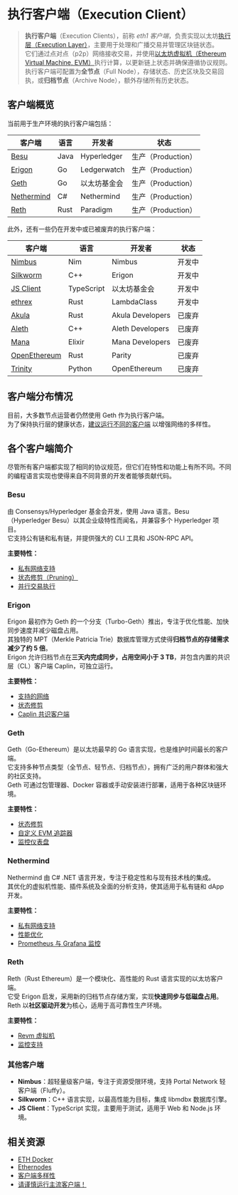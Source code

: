 # 执行客户端（Execution Client）

> **执行客户端**（Execution Clients），前称 *eth1 客户端*，负责实现以太坊[执行层（Execution Layer）](https://github.com/ethereum/execution-specs)，主要用于处理和广播交易并管理区块链状态。  
它们通过点对点（p2p）网络接收交易，并使用[以太坊虚拟机（Ethereum Virtual Machine, EVM）](https://ethereum.org/en/developers/docs/evm/)执行计算，以更新链上状态并确保遵循协议规则。  
执行客户端可配置为**全节点**（Full Node），存储状态、历史区块及交易回执，或**归档节点**（Archive Node），额外存储所有历史状态。  

## 客户端概览

当前用于生产环境的执行客户端包括：

| 客户端 | 语言 | 开发者 | 状态 |
|--------|------|--------|------|
| [Besu](https://github.com/hyperledger/besu) | Java | Hyperledger | 生产（Production） |
| [Erigon](https://github.com/ledgerwatch/erigon) | Go | Ledgerwatch | 生产（Production） |
| [Geth](https://github.com/ethereum/go-ethereum) | Go | 以太坊基金会 | 生产（Production） |
| [Nethermind](https://github.com/NethermindEth/nethermind) | C# | Nethermind | 生产（Production） |
| [Reth](https://github.com/paradigmxyz/reth) | Rust | Paradigm | 生产（Production） |

此外，还有一些仍在开发中或已被废弃的执行客户端：

| 客户端 | 语言 | 开发者 | 状态 |
|--------|------|--------|------|
| [Nimbus](https://github.com/status-im/nimbus-eth1) | Nim | Nimbus | 开发中 |
| [Silkworm](https://github.com/erigontech/silkworm) | C++ | Erigon | 开发中 |
| [JS Client](https://github.com/ethereumjs/ethereumjs-monorepo) | TypeScript | 以太坊基金会 | 开发中 |
| [ethrex](https://github.com/lambdaclass/ethrex) | Rust | LambdaClass | 开发中 |
| [Akula](https://github.com/akula-bft/akula) | Rust | Akula Developers | 已废弃 |
| [Aleth](https://github.com/ethereum/aleth) | C++ | Aleth Developers | 已废弃 |
| [Mana](https://github.com/mana-ethereum/mana) | Elixir | Mana Developers | 已废弃 |
| [OpenEthereum](https://github.com/openethereum/parity-ethereum) | Rust | Parity | 已废弃 |
| [Trinity](https://github.com/ethereum/trinity) | Python | OpenEthereum | 已废弃 |

## 客户端分布情况

目前，大多数节点运营者仍然使用 Geth 作为执行客户端。  
为了保持执行层的健康状态，[建议运行不同的客户端](https://clientdiversity.org/#why) 以增强网络的多样性。  

## 各个客户端简介

尽管所有客户端都实现了相同的协议规范，但它们在特性和功能上有所不同。不同的编程语言实现也使得来自不同背景的开发者能够贡献代码。  

### Besu

由 Consensys/Hyperledger 基金会开发，使用 Java 语言。Besu（Hyperledger Besu）以其企业级特性而闻名，并兼容多个 Hyperledger 项目。  
它支持公有链和私有链，并提供强大的 CLI 工具和 JSON-RPC API。  

**主要特性：**
- [私有网络支持](https://besu.hyperledger.org/private-networks/)
- [状态修剪（Pruning）](https://besu.hyperledger.org/public-networks/how-to/bonsai-limit-trie-logs#prune-command-for-mainnet)
- [并行交易执行](https://besu.hyperledger.org/public-networks/concepts/parallel-transaction-execution)

### Erigon

Erigon 最初作为 Geth 的一个分支（Turbo-Geth）推出，专注于优化性能、加快同步速度并减少磁盘占用。  
其独特的 MPT（Merkle Patricia Trie）数据库管理方式使得**归档节点的存储需求减少了约 5 倍**。  
Erigon 允许归档节点在**三天内完成同步，占用空间小于 3 TB**，并包含内置的共识层（CL）客户端 Caplin，可独立运行。  

**主要特性：**
- [支持的网络](https://erigon.gitbook.io/erigon/basic-usage/supported-networks)
- [状态修剪](https://erigon.gitbook.io/erigon/basic-usage/usage/type-of-node#full-node-or-pruned-node)
- [Caplin 共识客户端](https://erigon.gitbook.io/erigon/advanced-usage/consensus-layer/caplin)

### Geth

Geth（Go-Ethereum）是以太坊最早的 Go 语言实现，也是维护时间最长的客户端。  
它支持多种节点类型（全节点、轻节点、归档节点），拥有广泛的用户群体和强大的社区支持。  
Geth 可通过包管理器、Docker 容器或手动安装进行部署，适用于各种区块链环境。  

**主要特性：**
- [状态修剪](https://geth.ethereum.org/docs/fundamentals/pruning)
- [自定义 EVM 追踪器](https://geth.ethereum.org/docs/developers/evm-tracing/custom-tracer)
- [监控仪表盘](https://geth.ethereum.org/docs/monitoring/dashboards)

### Nethermind

Nethermind 由 C# .NET 语言开发，专注于稳定性和与现有技术栈的集成。  
其优化的虚拟机性能、插件系统及全面的分析支持，使其适用于私有链和 dApp 开发。  

**主要特性：**
- [私有网络支持](https://docs.nethermind.io/fundamentals/private-networks)
- [性能优化](https://docs.nethermind.io/fundamentals/performance-tuning)
- [Prometheus 与 Grafana 监控](https://docs.nethermind.io/monitoring/metrics/grafana-and-prometheus)

### Reth

Reth（Rust Ethereum）是一个模块化、高性能的 Rust 语言实现的以太坊客户端。  
它受 Erigon 启发，采用新的归档节点存储方案，实现**快速同步与低磁盘占用**。  
Reth 以**社区驱动开发**为核心，适用于高可靠性生产环境。  

**主要特性：**
- [Revm 虚拟机](https://bluealloy.github.io/revm/)
- [监控支持](https://reth.rs/run/observability.html)

### 其他客户端

- **Nimbus**：超轻量级客户端，专注于资源受限环境，支持 Portal Network 轻客户端（Fluffy）。
- **Silkworm**：C++ 语言实现，以最高性能为目标，集成 libmdbx 数据库引擎。
- **JS Client**：TypeScript 实现，主要用于测试，适用于 Web 和 Node.js 环境。

## 相关资源

- [ETH Docker](https://eth-docker.net/)
- [Ethernodes](https://ethernodes.org/)
- [客户端多样性](https://clientdiversity.org/)
- [请谨慎运行主流客户端！](https://dankradfeist.de/ethereum/2022/03/24/)


